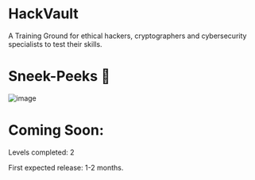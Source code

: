 # HackVault
A Training Ground for ethical hackers, cryptographers and cybersecurity specialists to test their skills.

# Sneek-Peeks 🙈

![image](https://user-images.githubusercontent.com/126018790/232264966-1f09810b-10fd-488a-8e2f-ae85c9ba1fe7.png)

# Coming Soon:

Levels completed: 2

First expected release: 1-2 months.

